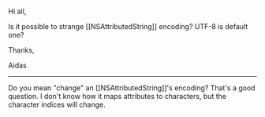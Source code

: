 Hi all,

Is it possible to strange [[NSAttributedString]] encoding? UTF-8 is default one?

Thanks,

Aidas

----

Do you mean "change" an [[NSAttributedString]]'s encoding? That's a good question. I don't know how it maps attributes to characters, but the character indices will change.
